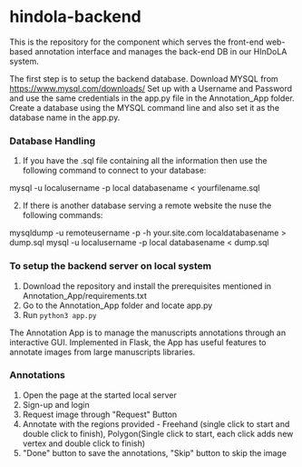 # hindola-backend
This is the repository for the component which serves the front-end web-based annotation interface and manages the back-end DB in our HInDoLA system. 

The first step is to setup the backend database. 
Download MYSQL from https://www.mysql.com/downloads/
Set up with a Username and Password and use the same credentials in the app.py file in the Annotation_App folder.
Create a database using the MYSQL command line and also set it as the database name in the app.py.

### Database Handling
1. If you have the .sql file containing all the information then use the following command to connect to your database:

 mysql -u localusername -p local databasename < yourfilename.sql

2. If there is another database serving a remote website the nuse the following commands:

 mysqldump -u remoteusername -p -h your.site.com localdatabasename > dump.sql
 mysql -u localusername -p local databasename < dump.sql
### To setup the backend server on local system
1. Download the repository and install the prerequisites mentioned in Annotation_App/requirements.txt
2. Go to the Annotation_App folder and locate app.py
3. Run ```python3 app.py ```

The Annotation App is to manage the manuscripts annotations through an interactive GUI. Implemented in Flask, the App has useful features to annotate images from large manuscripts libraries.

### Annotations
1. Open the page at the started local server
2. Sign-up and login
3. Request image through "Request" Button
4. Annotate with the regions provided - Freehand (single click to start and double click to finish), Polygon(Single click     to start, each click adds new vertex and double click to finish)
5. "Done" button to save the annotations, "Skip" button to skip the image 
